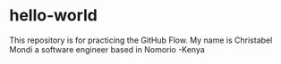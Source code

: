 # hello-world
This repository is for practicing the GitHub Flow.
My name is Christabel Mondi a software engineer based in Nomorio -Kenya
